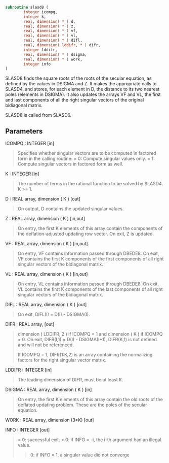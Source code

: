 ```fortran
subroutine slasd8 (
        integer icompq,
        integer k,
        real, dimension( * ) d,
        real, dimension( * ) z,
        real, dimension( * ) vf,
        real, dimension( * ) vl,
        real, dimension( * ) difl,
        real, dimension( lddifr, * ) difr,
        integer lddifr,
        real, dimension( * ) dsigma,
        real, dimension( * ) work,
        integer info
)
```

SLASD8 finds the square roots of the roots of the secular equation,
as defined by the values in DSIGMA and Z. It makes the appropriate
calls to SLASD4, and stores, for each  element in D, the distance
to its two nearest poles (elements in DSIGMA). It also updates
the arrays VF and VL, the first and last components of all the
right singular vectors of the original bidiagonal matrix.

SLASD8 is called from SLASD6.

## Parameters
ICOMPQ : INTEGER [in]
> Specifies whether singular vectors are to be computed in
> factored form in the calling routine:
> = 0: Compute singular values only.
> = 1: Compute singular vectors in factored form as well.

K : INTEGER [in]
> The number of terms in the rational function to be solved
> by SLASD4.  K >= 1.

D : REAL array, dimension ( K ) [out]
> On output, D contains the updated singular values.

Z : REAL array, dimension ( K ) [in,out]
> On entry, the first K elements of this array contain the
> components of the deflation-adjusted updating row vector.
> On exit, Z is updated.

VF : REAL array, dimension ( K ) [in,out]
> On entry, VF contains  information passed through DBEDE8.
> On exit, VF contains the first K components of the first
> components of all right singular vectors of the bidiagonal
> matrix.

VL : REAL array, dimension ( K ) [in,out]
> On entry, VL contains  information passed through DBEDE8.
> On exit, VL contains the first K components of the last
> components of all right singular vectors of the bidiagonal
> matrix.

DIFL : REAL array, dimension ( K ) [out]
> On exit, DIFL(I) = D(I) - DSIGMA(I).

DIFR : REAL array, [out]
> dimension ( LDDIFR, 2 ) if ICOMPQ = 1 and
> dimension ( K ) if ICOMPQ = 0.
> On exit, DIFR(I,1) = D(I) - DSIGMA(I+1), DIFR(K,1) is not
> defined and will not be referenced.
> 
> If ICOMPQ = 1, DIFR(1:K,2) is an array containing the
> normalizing factors for the right singular vector matrix.

LDDIFR : INTEGER [in]
> The leading dimension of DIFR, must be at least K.

DSIGMA : REAL array, dimension ( K ) [in]
> On entry, the first K elements of this array contain the old
> roots of the deflated updating problem.  These are the poles
> of the secular equation.

WORK : REAL array, dimension (3\*K) [out]

INFO : INTEGER [out]
> = 0:  successful exit.
> < 0:  if INFO = -i, the i-th argument had an illegal value.
> > 0:  if INFO = 1, a singular value did not converge
